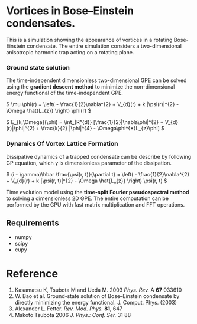 # Vortices in Bose–Einstein condensates.

This is a simulation showing the appearance of vortices in a rotating Bose-Einstein condensate. The entire simulation considers a two-dimensional anisotropic harmonic trap acting on a rotating plane. 

### Ground state solution
The time-independent dimensionless two-dimensional GPE can be solved using the **gradient descent method** to minimize the non-dimensional energy functional of the time-independent GPE.

$
\mu \phi(r) = \left( - \frac{1}{2}\nabla^{2} + V_{d}(r) + k |\psi(r)|^{2} - \Omega \hat{L_{z}} \right) \phi(r)
$

$
E_{k,\Omega}(\phi) = \int_{R^{d}} [\frac{1}{2}|\nabla\phi|^{2} + V_{d}(r)|\phi|^{2} + \frac{k}{2} |\phi|^{4} - \Omega\phi^{*}L_{z}\phi]
$


###  Dynamics Of Vortex Lattice Formation

Dissipative dynamics of a trapped condensate can be describe by following GP equation, which $\gamma$ is dimensionless parameter of the dissipation.

$
(i - \gamma)\hbar \frac{\psi(r, t)}{\partial t} = \left( - \frac{1}{2}\nabla^{2} + V_{d}(r) + k |\psi(r, t)|^{2} - \Omega \hat{L_{z}} \right) \psi(r, t)
$

Time evolution model using the **time-split Fourier pseudospectral method** to solving a dimensionless 2D GPE. The entire computation can be performed by the GPU with fast matrix multiplication and FFT operations.


## Requirements

- numpy
- scipy
- cupy

# Reference

1. Kasamatsu K, Tsubota M and Ueda M. 2003 *Phys. Rev.* A **67** 033610
2. W. Bao et al. Ground-state solution of Bose–Einstein condensate by directly minimizing the energy functional. J. Comput. Phys. (2003)
3. Alexander L. Fetter. *Rev. Mod. Phys.* **81**, 647
4. Makoto Tsubota 2006 *J. Phys.: Conf. Ser.* 31 88
